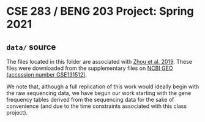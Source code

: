 # CSE 283 / BENG 203 Project: Spring 2021

## `data/` source

The files located in this folder are associated with
[Zhou et al. 2019](https://www.pnas.org/content/116/38/19200). These files were
downloaded from the supplementary files on
[NCBI GEO (accession number GSE131512)](https://www.ncbi.nlm.nih.gov/geo/query/acc.cgi?acc=GSE131512).

We note that, although a full replication of this work would ideally begin with
the raw sequencing data, we have begun our work starting with the gene
frequency tables derived from the sequencing data for the sake of convenience
(and due to the time constraints associated with this class project).
